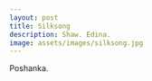 ```yaml
---
layout: post
title: Silksong
description: Shaw. Edina.
image: assets/images/silksong.jpg
---
```


Poshanka.
